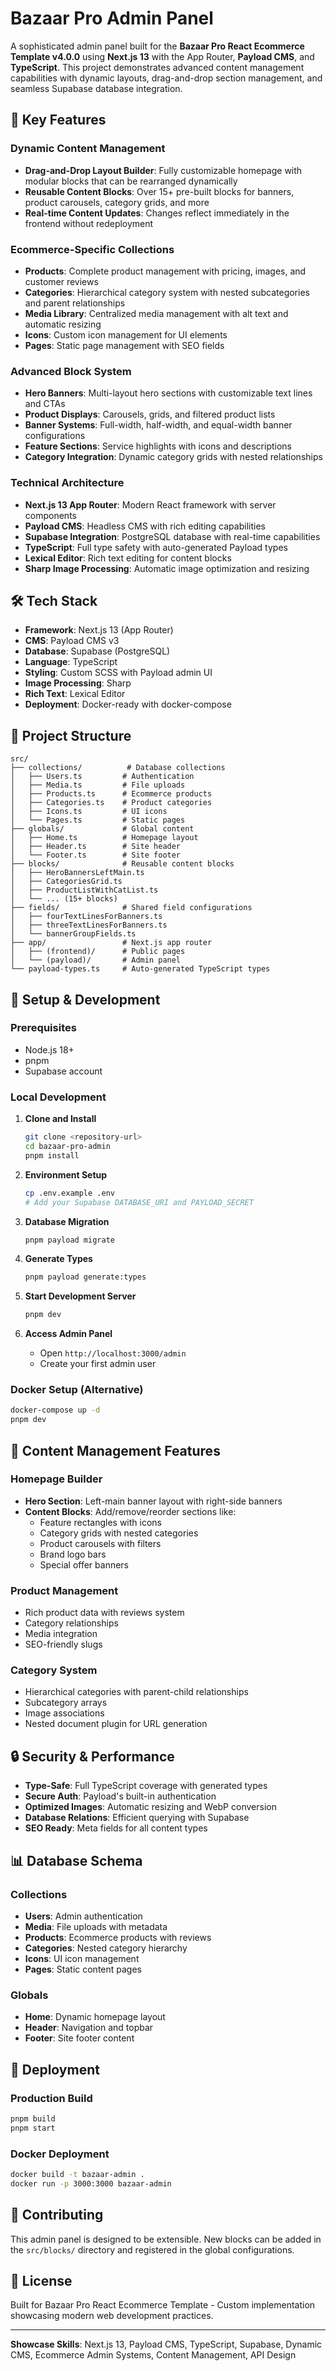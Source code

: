 # Bazaar Pro Admin Panel

A sophisticated admin panel built for the **Bazaar Pro React Ecommerce Template v4.0.0** using **Next.js 13** with the App Router, **Payload CMS**, and **TypeScript**. This project demonstrates advanced content management capabilities with dynamic layouts, drag-and-drop section management, and seamless Supabase database integration.

## 🚀 Key Features

### Dynamic Content Management
- **Drag-and-Drop Layout Builder**: Fully customizable homepage with modular blocks that can be rearranged dynamically
- **Reusable Content Blocks**: Over 15+ pre-built blocks for banners, product carousels, category grids, and more
- **Real-time Content Updates**: Changes reflect immediately in the frontend without redeployment

### Ecommerce-Specific Collections
- **Products**: Complete product management with pricing, images, and customer reviews
- **Categories**: Hierarchical category system with nested subcategories and parent relationships
- **Media Library**: Centralized media management with alt text and automatic resizing
- **Icons**: Custom icon management for UI elements
- **Pages**: Static page management with SEO fields

### Advanced Block System
- **Hero Banners**: Multi-layout hero sections with customizable text lines and CTAs
- **Product Displays**: Carousels, grids, and filtered product lists
- **Banner Systems**: Full-width, half-width, and equal-width banner configurations
- **Feature Sections**: Service highlights with icons and descriptions
- **Category Integration**: Dynamic category grids with nested relationships

### Technical Architecture
- **Next.js 13 App Router**: Modern React framework with server components
- **Payload CMS**: Headless CMS with rich editing capabilities
- **Supabase Integration**: PostgreSQL database with real-time capabilities
- **TypeScript**: Full type safety with auto-generated Payload types
- **Lexical Editor**: Rich text editing for content blocks
- **Sharp Image Processing**: Automatic image optimization and resizing

## 🛠 Tech Stack

- **Framework**: Next.js 13 (App Router)
- **CMS**: Payload CMS v3
- **Database**: Supabase (PostgreSQL)
- **Language**: TypeScript
- **Styling**: Custom SCSS with Payload admin UI
- **Image Processing**: Sharp
- **Rich Text**: Lexical Editor
- **Deployment**: Docker-ready with docker-compose

## 📁 Project Structure

```
src/
├── collections/          # Database collections
│   ├── Users.ts         # Authentication
│   ├── Media.ts         # File uploads
│   ├── Products.ts      # Ecommerce products
│   ├── Categories.ts    # Product categories
│   ├── Icons.ts         # UI icons
│   └── Pages.ts         # Static pages
├── globals/             # Global content
│   ├── Home.ts          # Homepage layout
│   ├── Header.ts        # Site header
│   └── Footer.ts        # Site footer
├── blocks/              # Reusable content blocks
│   ├── HeroBannersLeftMain.ts
│   ├── CategoriesGrid.ts
│   ├── ProductListWithCatList.ts
│   └── ... (15+ blocks)
├── fields/              # Shared field configurations
│   ├── fourTextLinesForBanners.ts
│   ├── threeTextLinesForBanners.ts
│   └── bannerGroupFields.ts
├── app/                 # Next.js app router
│   ├── (frontend)/      # Public pages
│   └── (payload)/       # Admin panel
└── payload-types.ts     # Auto-generated TypeScript types
```

## 🔧 Setup & Development

### Prerequisites
- Node.js 18+
- pnpm
- Supabase account

### Local Development

1. **Clone and Install**
   ```bash
   git clone <repository-url>
   cd bazaar-pro-admin
   pnpm install
   ```

2. **Environment Setup**
   ```bash
   cp .env.example .env
   # Add your Supabase DATABASE_URI and PAYLOAD_SECRET
   ```

3. **Database Migration**
   ```bash
   pnpm payload migrate
   ```

4. **Generate Types**
   ```bash
   pnpm payload generate:types
   ```

5. **Start Development Server**
   ```bash
   pnpm dev
   ```

6. **Access Admin Panel**
   - Open `http://localhost:3000/admin`
   - Create your first admin user

### Docker Setup (Alternative)

```bash
docker-compose up -d
pnpm dev
```

## 🎨 Content Management Features

### Homepage Builder
- **Hero Section**: Left-main banner layout with right-side banners
- **Content Blocks**: Add/remove/reorder sections like:
  - Feature rectangles with icons
  - Category grids with nested categories
  - Product carousels with filters
  - Brand logo bars
  - Special offer banners

### Product Management
- Rich product data with reviews system
- Category relationships
- Media integration
- SEO-friendly slugs

### Category System
- Hierarchical categories with parent-child relationships
- Subcategory arrays
- Image associations
- Nested document plugin for URL generation

## 🔒 Security & Performance

- **Type-Safe**: Full TypeScript coverage with generated types
- **Secure Auth**: Payload's built-in authentication
- **Optimized Images**: Automatic resizing and WebP conversion
- **Database Relations**: Efficient querying with Supabase
- **SEO Ready**: Meta fields for all content types

## 📊 Database Schema

### Collections
- **Users**: Admin authentication
- **Media**: File uploads with metadata
- **Products**: Ecommerce products with reviews
- **Categories**: Nested category hierarchy
- **Icons**: UI icon management
- **Pages**: Static content pages

### Globals
- **Home**: Dynamic homepage layout
- **Header**: Navigation and topbar
- **Footer**: Site footer content

## 🚀 Deployment

### Production Build
```bash
pnpm build
pnpm start
```

### Docker Deployment
```bash
docker build -t bazaar-admin .
docker run -p 3000:3000 bazaar-admin
```

## 🤝 Contributing

This admin panel is designed to be extensible. New blocks can be added in the `src/blocks/` directory and registered in the global configurations.

## 📝 License

Built for Bazaar Pro React Ecommerce Template - Custom implementation showcasing modern web development practices.

---

**Showcase Skills**: Next.js 13, Payload CMS, TypeScript, Supabase, Dynamic CMS, Ecommerce Admin Systems, Content Management, API Design

